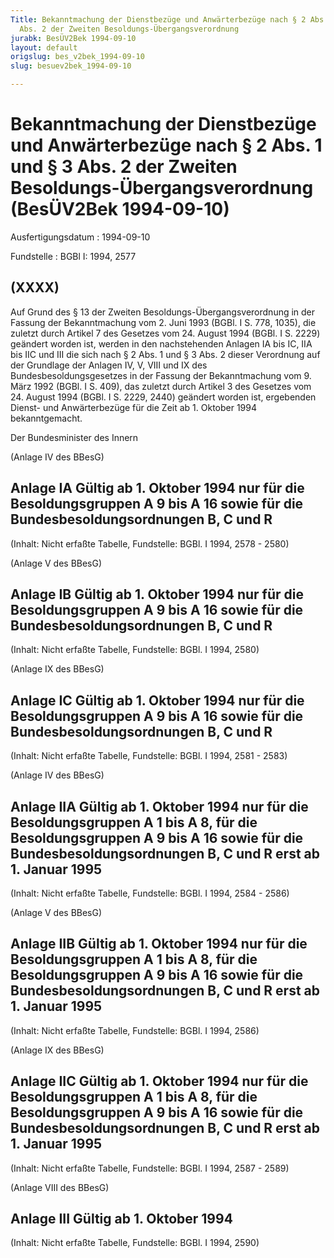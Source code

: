 ```yaml
---
Title: Bekanntmachung der Dienstbezüge und Anwärterbezüge nach § 2 Abs. 1 und § 3
  Abs. 2 der Zweiten Besoldungs-Übergangsverordnung
jurabk: BesÜV2Bek 1994-09-10
layout: default
origslug: bes_v2bek_1994-09-10
slug: besuev2bek_1994-09-10

---
```


# Bekanntmachung der Dienstbezüge und Anwärterbezüge nach § 2 Abs. 1 und § 3 Abs. 2 der Zweiten Besoldungs-Übergangsverordnung (BesÜV2Bek 1994-09-10)

Ausfertigungsdatum
:   1994-09-10

Fundstelle
:   BGBl I: 1994, 2577



## (XXXX)

Auf Grund des § 13 der Zweiten Besoldungs-Übergangsverordnung in der
Fassung der Bekanntmachung vom 2. Juni 1993 (BGBl. I S. 778, 1035),
die zuletzt durch Artikel 7 des Gesetzes vom 24. August 1994 (BGBl. I
S. 2229) geändert worden ist, werden in den nachstehenden Anlagen IA
bis IC, IIA bis IIC und III die sich nach § 2 Abs. 1 und § 3 Abs. 2
dieser Verordnung auf der Grundlage der Anlagen IV, V, VIII und IX des
Bundesbesoldungsgesetzes in der Fassung der Bekanntmachung vom 9. März
1992 (BGBl. I S. 409), das zuletzt durch Artikel 3 des Gesetzes vom
24\. August 1994 (BGBl. I S. 2229, 2440) geändert worden ist,
ergebenden Dienst- und Anwärterbezüge für die Zeit ab 1. Oktober 1994
bekanntgemacht.

Der Bundesminister des Innern

(Anlage IV des BBesG)

## Anlage IA Gültig ab 1. Oktober 1994 nur für die Besoldungsgruppen A 9 bis A 16 sowie für die Bundesbesoldungsordnungen B, C und R

(Inhalt: Nicht erfaßte Tabelle,
Fundstelle: BGBl. I 1994, 2578 - 2580)

(Anlage V des BBesG)

## Anlage IB Gültig ab 1. Oktober 1994 nur für die Besoldungsgruppen A 9 bis A 16 sowie für die Bundesbesoldungsordnungen B, C und R

(Inhalt: Nicht erfaßte Tabelle,
Fundstelle: BGBl. I 1994, 2580)

(Anlage IX des BBesG)

## Anlage IC Gültig ab 1. Oktober 1994 nur für die Besoldungsgruppen A 9 bis A 16 sowie für die Bundesbesoldungsordnungen B, C und R

(Inhalt: Nicht erfaßte Tabelle,
Fundstelle: BGBl. I 1994, 2581 - 2583)

(Anlage IV des BBesG)

## Anlage IIA Gültig ab 1. Oktober 1994 nur für die Besoldungsgruppen A 1 bis A 8, für die Besoldungsgruppen A 9 bis A 16 sowie für die Bundesbesoldungsordnungen B, C und R erst ab 1. Januar 1995

(Inhalt: Nicht erfaßte Tabelle,
Fundstelle: BGBl. I 1994, 2584 - 2586)

(Anlage V des BBesG)

## Anlage IIB Gültig ab 1. Oktober 1994 nur für die Besoldungsgruppen A 1 bis A 8, für die Besoldungsgruppen A 9 bis A 16 sowie für die Bundesbesoldungsordnungen B, C und R erst ab 1. Januar 1995

(Inhalt: Nicht erfaßte Tabelle,
Fundstelle: BGBl. I 1994, 2586)

(Anlage IX des BBesG)

## Anlage IIC Gültig ab 1. Oktober 1994 nur für die Besoldungsgruppen A 1 bis A 8, für die Besoldungsgruppen A 9 bis A 16 sowie für die Bundesbesoldungsordnungen B, C und R erst ab 1. Januar 1995

(Inhalt: Nicht erfaßte Tabelle,
Fundstelle: BGBl. I 1994, 2587 - 2589)

(Anlage VIII des BBesG)

## Anlage III Gültig ab 1. Oktober 1994

(Inhalt: Nicht erfaßte Tabelle,
Fundstelle: BGBl. I 1994, 2590)


